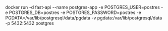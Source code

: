 docker run -d fast-api --name postgres-app -e POSTGRES_USER=postres -e POSTGRES_DB=postres -e POSTGRES_PASSWORD=postres -e PGDATA=/var/lib/postgresql/data/pgdata -v pgdata:/var/lib/postgresql/data -p 5432:5432 postgres
